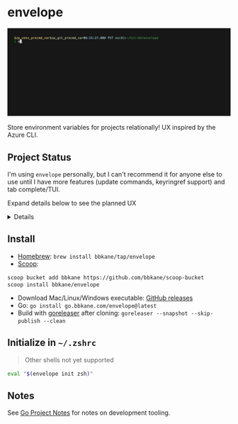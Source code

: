 # envelope

![./demo.gif](./demo.gif)

Store environment variables for projects relationally! UX inspired by the Azure CLI.

## Project Status

I'm using `envelope` personally, but I can't recommend it for anyone else to use until I have more features (update commands, keyringref support) and tab complete/TUI.

Expand details below to see the planned UX

<details>

Not all of these commands are implemented yet (`go run . -h outline` to see what is), but, in general, the UX will look like:

```bash
envelope
    --database ~/.config/envelope.db
    env
        create
            --name $PWD
            --comment "blah"
        delete
            --name $PWD
        list
        print-script
            --name $PWD
            --include-parent-dirs true # try to find an env in parent dirs
            --shell zsh
            --type export | unexport
        show --name $PWD  # Also shows all vars that will be exported
        update ...
        keyringref
            --env-name $PWD
            create
                --env-ref-name other_env_name
                --localvar-ref-name envvar_name
            delete ...
            list
                --env-name
            show
            update ...
        var
            --env-name
            create
                --name bob
                --value bob
            delete ...
            list
                --env-name
            show
            update ...
        localref
            --env-name $PWD
            create
                --env-ref-name other_env_name
                --localvar-ref-name envvar_name
            delete ...
            list
                --env-name
            show
            update ...
    keyring
        create --name azure_client_secret ... # prompt for value
        show --name
        update --name ...
        delete --name azure_client_secret
        list --print-values true
```

</details>

## Install

- [Homebrew](https://brew.sh/): `brew install bbkane/tap/envelope`
- [Scoop](https://scoop.sh/):

```
scoop bucket add bbkane https://github.com/bbkane/scoop-bucket
scoop install bbkane/envelope
```

- Download Mac/Linux/Windows executable: [GitHub releases](https://github.com/bbkane/envelope/releases)
- Go: `go install go.bbkane.com/envelope@latest`
- Build with [goreleaser](https://goreleaser.com/) after cloning: `goreleaser --snapshot --skip-publish --clean`

## Initialize in `~/.zshrc`

> Other shells not yet supported

```bash
eval "$(envelope init zsh)"
```

## Notes

See [Go Project Notes](https://www.bbkane.com/blog/go-project-notes/) for notes on development tooling.

